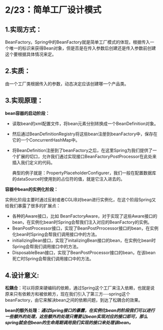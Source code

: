 # 2/23：简单工厂设计模式

## 1.实现方式：

BeanFactory。Spring中的BeanFactory就是简单工厂模式的体现，根据传入一个唯一的标识来获得Bean对象，但是否是在传入参数后创建还是传入参数前创建这个要根据具体情况来定。

## 2.实质：

由一个工厂类根据传入的参数，动态决定应该创建哪一个产品类。

## 3.实现原理：

**bean容器的启动阶段：**

- 读取bean的xml配置文件，将bean元素分别转换成一个BeanDefinition对象。

- 然后通过BeanDefinitionRegistry将这些bean注册到beanFactory中，保存在它的一个ConcurrentHashMap中。

- 将BeanDefinition注册到了beanFactory之后，在这里Spring为我们提供了一个扩展的切口，允许我们通过实现接口BeanFactoryPostProcessor在此处来插入我们定义的代码。

  典型的例子就是：PropertyPlaceholderConfigurer，我们一般在配置数据库的dataSource时使用到的占位符的值，就是它注入进去的。

**容器中bean的实例化阶段：**

实例化阶段主要时通过反射或者CGLIB对bean进行实例化，在这个阶段Spring又给我们暴露了很多的扩展点：

- 各种的Aware接口，比如 BeanFactoryAware，对于实现了这些Aware接口的bean，在实例化bean时Spring会帮我们注入对应的BeanFactory的实例。
- BeanPostProcessor接口，实现了BeanPostPrrocessor接口的bean，在实例化bean时Spring会帮我们调用接口中的方法。
- initializingBean接口，实现了initalizingBean接口的bean，在实例化bean时Spring会帮我们调用接口中的方法。
- DisposableBean接口，实现了BeanPostProcessor接口的bean，在该bean死亡时Spring会帮我们调用接口中的方法。

## 4.设计意义:

**松耦合**：可以将原来硬编码的依赖，通过Spring这个工厂来注入依赖，也就是说原来只有依赖方和被依赖方，现在我们引入了第三方---spring这个beanFactory，由它来解决bean之间的依赖问题，到达了松耦合的效果。

**bean的额外处理**：***通过Spring接口的暴露，在实例化bean的阶段我们可以进行一些额外的处理，这些额外的处理只需要让bean实现对应的接口即可，那么spring就会在bean的生命周期调用我们实现的接口来处理该bean。***





